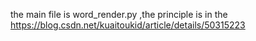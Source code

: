 the main file is word_render.py ,the principle is in the https://blog.csdn.net/kuaitoukid/article/details/50315223
